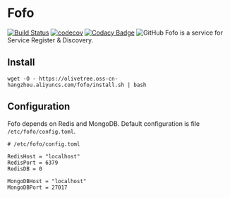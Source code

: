 # Fofo
[![Build Status](https://travis-ci.org/olivetree123/fofo.svg?branch=master)](https://travis-ci.org/olivetree123/fofo)  [![codecov](https://codecov.io/gh/olivetree123/fofo/branch/master/graph/badge.svg)](https://codecov.io/gh/olivetree123/fofo)  [![Codacy Badge](https://api.codacy.com/project/badge/Grade/265dc46712694bbdb26052f4572b30b0)](https://www.codacy.com/manual/olivetree123/fofo?utm_source=github.com&amp;utm_medium=referral&amp;utm_content=olivetree123/fofo&amp;utm_campaign=Badge_Grade)  ![GitHub](https://img.shields.io/github/license/olivetree123/fofo)
Fofo is a service for Service Register & Discovery.

## Install
``` shell
wget -O - https://olivetree.oss-cn-hangzhou.aliyuncs.com/fofo/install.sh | bash
```

## Configuration
Fofo depends on Redis and MongoDB. Default configuration is file `/etc/fofo/config.toml`.
``` shell
# /etc/fofo/config.toml

RedisHost = "localhost"
RedisPort = 6379
RedisDB = 0

MongoDBHost = "localhost"
MongoDBPort = 27017
```
